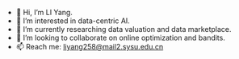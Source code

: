 - 👋 Hi, I’m LI Yang.
- 👀 I’m interested in data-centric AI.
- 🌱 I’m currently researching data valuation and data marketplace.
- 💞️ I’m looking to collaborate on online optimization and bandits.
- 📫 Reach me: liyang258@mail2.sysu.edu.cn

<!---
ailianligit/ailianligit is a ✨ special ✨ repository because its `README.md` (this file) appears on your GitHub profile.
You can click the Preview link to take a look at your changes.
--->
